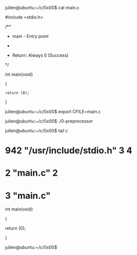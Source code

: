 julien@ubuntu:~/c/0x00$ cat main.c 

#include <stdio.h>



/**

 * main - Entry point

 *

 * Return: Always 0 (Success)

 */

int main(void)

{

    return (0);

}

julien@ubuntu:~/c/0x00$ export CFILE=main.c

julien@ubuntu:~/c/0x00$ ./0-preprocessor 

julien@ubuntu:~/c/0x00$ tail c

# 942 "/usr/include/stdio.h" 3 4



# 2 "main.c" 2





# 3 "main.c"

int main(void)

{

 return (0);

}

julien@ubuntu:~/c/0x00$ 
